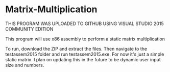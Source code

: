 # Matrix-Multiplication
THIS PROGRAM WAS UPLOADED TO GITHUB USING VISUAL STUDIO 2015 COMMUNITY EDITION

This program will use x86 assembly to perform a static matrix multiplication

To run, download the ZIP and extract the files. Then navigate to the testassem2015 folder and run testassem2015.exe. 
For now it's just a simple static matrix. I plan on updating this in the future to be dynamic user input size and numbers.

